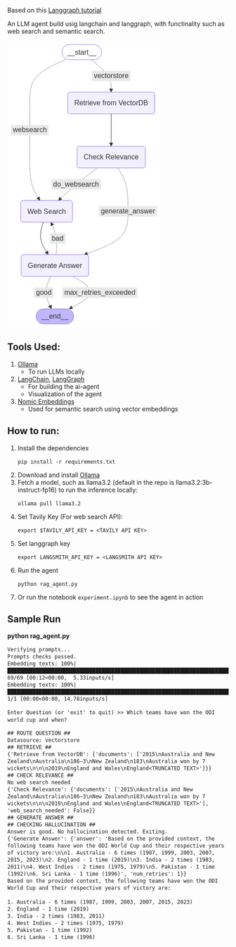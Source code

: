 Based on this [Langgraph tutorial](https://langchain-ai.github.io/langgraph/tutorials/rag/langgraph_adaptive_rag_local/#components)

An LLM agent build usig langchain and langgraph, with functinality such as web search and semantic search.

![RAG Agent](images/langgraph_agent.png)

## Tools Used:
1. [Ollama](https://ollama.com/download)
    - To run LLMs locally
2. [LangChain](https://python.langchain.com/docs/introduction/), [LangGraph](https://langchain-ai.github.io/langgraph/)
    - For building the ai-agent
    - Visualization of the agent
3. [Nomic Embeddings](https://www.nomic.ai/blog/posts/nomic-embed-text-v1)
    - Used for semantic search using vector embeddings 

## How to run:
1. Install the dependencies
    ```shell
    pip install -r requirements.txt
    ```
2. Download and install [Ollama](https://ollama.com/download)
3. Fetch a model, such as llama3.2 (default in the repo is llama3.2:3b-instruct-fp16) to run the inference locally:
    ```shell
    ollama pull llama3.2
    ```
4. Set Tavily Key (For web search API):
    ```shell
    export $TAVILY_API_KEY = <TAVILY API KEY>
    ```
5. Set langgraph key
    ```shell
    export LANGSMITH_API_KEY = <LANGSMITH API KEY>
    ```
6. Run the agent
    ```shell
    python rag_agent.py
    ```
7. Or run the notebook ```experiment.ipynb``` to see the agent in action

## Sample Run
**python rag_agent.py**
```shell
Verifying prompts...
Prompts checks passed.
Embedding texts: 100%|█████████████████████████████████████████████████████████████████████████████████████████████| 69/69 [00:12<00:00,  5.33inputs/s]
Embedding texts: 100%|███████████████████████████████████████████████████████████████████████████████████████████████| 1/1 [00:00<00:00, 14.78inputs/s]
```
```Enter Question (or 'exit' to quit) >> Which teams have won the ODI world cup and when?```
```shell
## ROUTE QUESTION ##
Datasource: vectorstore
## RETRIEVE ##
{'Retrieve from VectorDB': {'documents': ['2015\nAustralia and New Zealand\nAustralia\n186–3\nNew Zealand\n183\nAustralia won by 7 wickets\n\n\n2019\nEngland and Wales\nEngland<TRUNCATED TEXT>']}}
## CHECK RELEVANCE ##
No web search needed
{'Check Relevance': {'documents': ['2015\nAustralia and New Zealand\nAustralia\n186–3\nNew Zealand\n183\nAustralia won by 7 wickets\n\n\n2019\nEngland and Wales\nEngland<TRUNCATED TEXT>'], 'web_search_needed': False}}
## GENERATE ANSWER ##
## CHECKING HALLUCINATION ##
Answer is good. No hallucination detected. Exiting.
{'Generate Answer': {'answer': 'Based on the provided context, the following teams have won the ODI World Cup and their respective years of victory are:\n\n1. Australia - 6 times (1987, 1999, 2003, 2007, 2015, 2023)\n2. England - 1 time (2019)\n3. India - 2 times (1983, 2011)\n4. West Indies - 2 times (1975, 1979)\n5. Pakistan - 1 time (1992)\n6. Sri Lanka - 1 time (1996)', 'num_retries': 1}}
Based on the provided context, the following teams have won the ODI World Cup and their respective years of victory are:

1. Australia - 6 times (1987, 1999, 2003, 2007, 2015, 2023)
2. England - 1 time (2019)
3. India - 2 times (1983, 2011)
4. West Indies - 2 times (1975, 1979)
5. Pakistan - 1 time (1992)
6. Sri Lanka - 1 time (1996)
```
